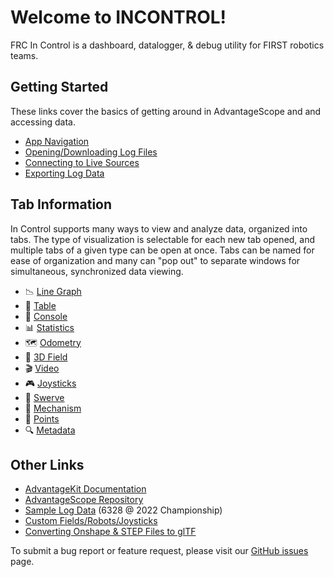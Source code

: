 # Welcome to INCONTROL!

FRC In Control is a dashboard, datalogger, & debug utility for FIRST robotics teams.

## Getting Started

These links cover the basics of getting around in AdvantageScope and and accessing data.

- [App Navigation](/docs/NAVIGATION.md)
- [Opening/Downloading Log Files](/docs/OPEN-FILE.md)
- [Connecting to Live Sources](/docs/OPEN-LIVE.md)
- [Exporting Log Data](/docs/EXPORT.md)

## Tab Information

In Control supports many ways to view and analyze data, organized into tabs. The type of visualization is selectable for each new tab opened, and multiple tabs of a given type can be open at once. Tabs can be named for ease of organization and many can "pop out" to separate windows for simultaneous, synchronized data viewing.

- 📉 [Line Graph](/docs/tabs/LINE-GRAPH.md)
- 🔢 [Table](/docs/tabs/TABLE.md)
- 💬 [Console](/docs/tabs/CONSOLE.md)
- 📊 [Statistics](/docs/tabs/STATISTICS.md)
- 🗺 [Odometry](/docs/tabs/ODOMETRY.md)
- 👀 [3D Field](/docs/tabs/3D-FIELD.md)
- 🎬 [Video](/docs/tabs/VIDEO.md)
- 🎮 [Joysticks](/docs/tabs/JOYSTICKS.md)
- 🦀 [Swerve](/docs/tabs/SWERVE.md)
- 🦾 [Mechanism](/docs/tabs/MECHANISM.md)
- 🔵 [Points](/docs/tabs/POINTS.md)
- 🔍 [Metadata](/docs/tabs/METADATA.md)

## Other Links

- [AdvantageKit Documentation](https://github.com/Mechanical-Advantage/AdvantageKit/blob/main/README.md)
- [AdvantageScope Repository](https://github.com/Mechanical-Advantage/AdvantageScope/)
- [Sample Log Data](https://drive.google.com/drive/folders/14Bbp10csQPjh2VcApNM07lwt2v77-z_I?usp=share_link) (6328 @ 2022 Championship)
- [Custom Fields/Robots/Joysticks](/docs/CUSTOM-CONFIG.md)
- [Converting Onshape & STEP Files to glTF](/docs/GLTF-CONVERT.md)

To submit a bug report or feature request, please visit our [GitHub issues](https://github.com/Mechanical-Advantage/AdvantageScope/issues) page.
